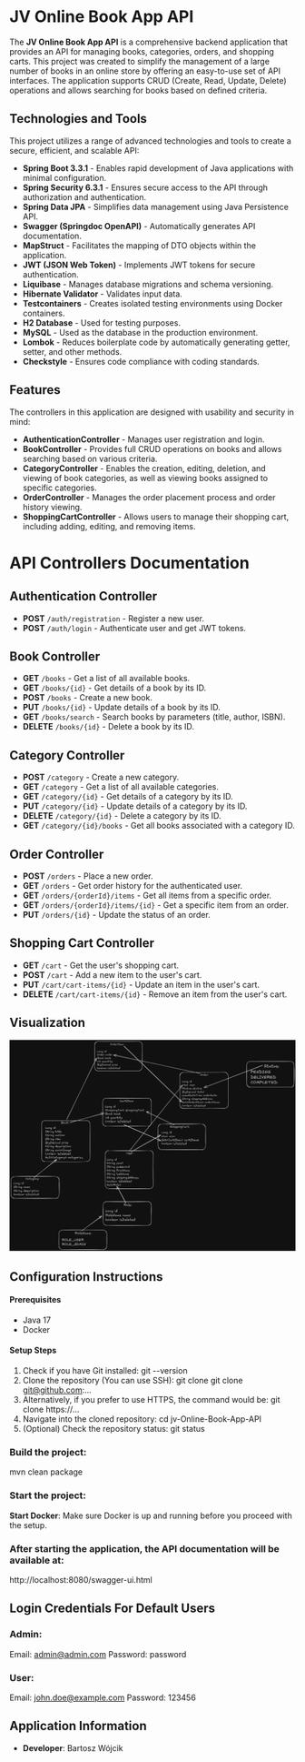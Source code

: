 
# JV Online Book App API

The **JV Online Book App API** is a comprehensive backend application that provides an API for managing books, categories, orders, and shopping carts. This project was created to simplify the management of a large number of books in an online store by offering an easy-to-use set of API interfaces. The application supports CRUD (Create, Read, Update, Delete) operations and allows searching for books based on defined criteria.


## Technologies and Tools

This project utilizes a range of advanced technologies and tools to create a secure, efficient, and scalable API:

- **Spring Boot 3.3.1** - Enables rapid development of Java applications with minimal configuration.
- **Spring Security 6.3.1** - Ensures secure access to the API through authorization and authentication.
- **Spring Data JPA** - Simplifies data management using Java Persistence API.
- **Swagger (Springdoc OpenAPI)** - Automatically generates API documentation.
- **MapStruct** - Facilitates the mapping of DTO objects within the application.
- **JWT (JSON Web Token)** - Implements JWT tokens for secure authentication.
- **Liquibase** - Manages database migrations and schema versioning.
- **Hibernate Validator** - Validates input data.
- **Testcontainers** - Creates isolated testing environments using Docker containers.
- **H2 Database** - Used for testing purposes.
- **MySQL** - Used as the database in the production environment.
- **Lombok** - Reduces boilerplate code by automatically generating getter, setter, and other methods.
- **Checkstyle** - Ensures code compliance with coding standards.


## Features

The controllers in this application are designed with usability and security in mind:

- **AuthenticationController** - Manages user registration and login.
- **BookController** - Provides full CRUD operations on books and allows searching based on various criteria.
- **CategoryController** - Enables the creation, editing, deletion, and viewing of book categories, as well as viewing books assigned to specific categories.
- **OrderController** - Manages the order placement process and order history viewing.
- **ShoppingCartController** - Allows users to manage their shopping cart, including adding, editing, and removing items.

# API Controllers Documentation

## Authentication Controller

- **POST** `/auth/registration` - Register a new user.
- **POST** `/auth/login` - Authenticate user and get JWT tokens.

## Book Controller

- **GET** `/books` - Get a list of all available books.
- **GET** `/books/{id}` - Get details of a book by its ID.
- **POST** `/books` - Create a new book.
- **PUT** `/books/{id}` - Update details of a book by its ID.
- **GET** `/books/search` - Search books by parameters (title, author, ISBN).
- **DELETE** `/books/{id}` - Delete a book by its ID.

## Category Controller

- **POST** `/category` - Create a new category.
- **GET** `/category` - Get a list of all available categories.
- **GET** `/category/{id}` - Get details of a category by its ID.
- **PUT** `/category/{id}` - Update details of a category by its ID.
- **DELETE** `/category/{id}` - Delete a category by its ID.
- **GET** `/category/{id}/books` - Get all books associated with a category ID.

## Order Controller

- **POST** `/orders` - Place a new order.
- **GET** `/orders` - Get order history for the authenticated user.
- **GET** `/orders/{orderId}/items` - Get all items from a specific order.
- **GET** `/orders/{orderId}/items/{id}` - Get a specific item from an order.
- **PUT** `/orders/{id}` - Update the status of an order.

## Shopping Cart Controller

- **GET** `/cart` - Get the user's shopping cart.
- **POST** `/cart` - Add a new item to the user's cart.
- **PUT** `/cart/cart-items/{id}` - Update an item in the user's cart.
- **DELETE** `/cart/cart-items/{id}` - Remove an item from the user's cart.

## Visualization

![Architecture Diagram](entities.png)

## Configuration Instructions

#### Prerequisites

- Java 17
- Docker

#### Setup Steps

1. Check if you have Git installed: git --version
2. Clone the repository (You can use SSH): git clone git clone git@github.com:...
3. Alternatively, if you prefer to use HTTPS, the command would be: git clone https://...
4. Navigate into the cloned repository: cd jv-Online-Book-App-API
5. (Optional) Check the repository status: git status

### Build the project:
mvn clean package

### Start the project:
 **Start Docker**: Make sure Docker is up and running before you proceed with the setup.

### After starting the application, the API documentation will be available at:
http://localhost:8080/swagger-ui.html

## Login Credentials For Default Users

### Admin:

Email: admin@admin.com
Password: password

### User:

Email: john.doe@example.com
Password: 123456

## Application Information

- **Developer**: Bartosz Wójcik
